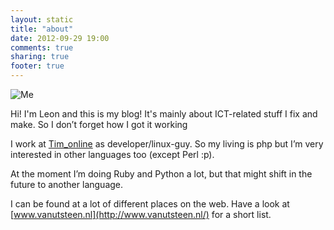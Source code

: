 ```yaml
---
layout: static
title: "about"
date: 2012-09-29 19:00
comments: true
sharing: true
footer: true
---
```

<img class="right" src="/images/uploads/2008/06/pasfoto-202x300.jpg" alt="Me">

Hi! I'm Leon and this is my blog! It's mainly about ICT-related stuff I fix and make. So I don’t forget how I got it working

I work at [Tim_online](http://www.tim-online.nl/) as developer/linux-guy. So my living is php but I’m very interested in other languages too (except Perl :p).

At the moment I’m doing Ruby and Python a lot, but that might shift in the future to another language.

I can be found at a lot of different places on the web. Have a look at [www.vanutsteen.nl](http://www.vanutsteen.nl/) for a short list.
